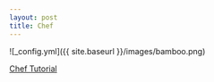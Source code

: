 ```yaml
---
layout: post
title: Chef 
---
```


![_config.yml]({{ site.baseurl }}/images/bamboo.png) 

[Chef Tutorial](https://www.tutorialspoint.com/chef/chef_overview.htm)

